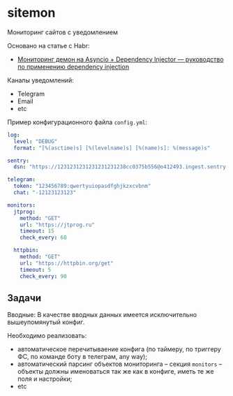 # sitemon

Мониторинг сайтов с уведомлением

Основано на статье с Habr:
- [Мониторинг демон на Asyncio + Dependency Injector — руководство по применению dependency injection](https://habr.com/ru/post/514384/)

Каналы уведомлений:
- Telegram
- Email
- etc

Пример конфигурационного файла `config.yml`:
```yaml
log:
  level: "DEBUG"
  format: "[%(asctime)s] [%(levelname)s] [%(name)s]: %(message)s"

sentry:
  dsn: "https://1231231231231231231238cc0375b556@o412493.ingest.sentry.io/5383803"

telegram:
  token: "123456789:qwertyuiopasdfghjkzxcvbnm"
  chat: "-12123123123"

monitors:
  jtprog:
    method: "GET"
    url: "https://jtprog.ru"
    timeout: 15
    check_every: 60

  httpbin:
    method: "GET"
    url: "https://httpbin.org/get"
    timeout: 5
    check_every: 90
```
## Задачи
Вводные: В качестве вводных данных имеется исключительно вышеупомянутый конфиг.

Необходимо реализовать:
- автоматическое перечитываение конфига (по таймеру, по триггеру ФС, по команде боту в телеграм, any way);
- автоматический парсинг объектов мониторинга – секция `monitors` – объекты должны именоваться так же как в конфиге, иметь те же поля и настройки;
- etc
